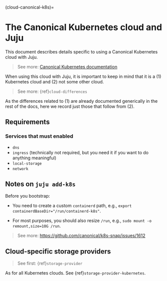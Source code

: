 (cloud-canonical-k8s)=
# The Canonical Kubernetes cloud and Juju

This document describes details specific to using a Canonical Kubernetes cloud with Juju.

> See more: [Canonical Kubernetes documentation](https://documentation.ubuntu.com/canonical-kubernetes/)

When using this cloud with Juju, it is important to keep in mind that it is a (1) Kubernetes cloud and (2) not some other cloud.

> See more: {ref}`cloud-differences`

As the differences related to (1) are already documented generically in the rest of the docs, here we record just those that follow from (2).


## Requirements

### Services that must enabled

- `dns`
- `ingress` (technically not required, but you need it if you want to do anything meaningful)
- `local-storage`
- `network`

## Notes on `juju add-k8s`

Before you bootstrap:

- You need to create a custom `containerd` path, e.g., `export containerdBaseDir="/run/containerd-k8s"`.

- For most purposes, you should also resize `/run`, e.g., `sudo mount -o remount,size=10G /run`.

> See more: https://github.com/canonical/k8s-snap/issues/1612

## Cloud-specific storage providers

> See first: {ref}`storage-provider`

As for all Kubernetes clouds. See {ref}`storage-provider-kubernetes`.